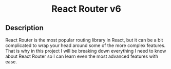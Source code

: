 <h1 align="center">
    React Router v6
</h1>

## Description
React Router is the most popular routing library in React, but it can be a bit complicated to wrap your head around some of the more complex features. That is why in this project I will be breaking down everything I need to know about React Router so I can learn even the most advanced features with ease.

